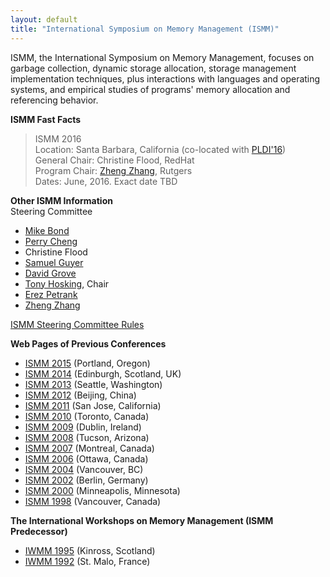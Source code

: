 ```yaml
---
layout: default
title: "International Symposium on Memory Management (ISMM)"
---
```

ISMM, the International Symposium on Memory Management, focuses on
garbage collection, dynamic storage allocation, storage management
implementation techniques, plus interactions with languages and
operating systems, and empirical studies of programs' memory
allocation and referencing behavior.   

**ISMM Fast Facts**  

> ISMM 2016  
> Location: Santa Barbara, California (co-located with [PLDI'16](http://conf.researchr.org/home/pldi-2016))  
> General Chair: Christine Flood, RedHat  
> Program Chair: [Zheng Zhang](http://www.cs.rutgers.edu/~zz124/), Rutgers  
> Dates: June, 2016. Exact date TBD  

**Other ISMM Information**  
Steering Committee
 
-   [Mike Bond](http://web.cse.ohio-state.edu/~mikebond)
-   [Perry Cheng](http://researcher.watson.ibm.com/researcher/view.php?person=us-perry)
-   Christine Flood
-   [Samuel Guyer](http://www.cs.tufts.edu/~sguyer)
-   [David Grove](http://researcher.ibm.com/view.php?person=us-groved)
-   [Tony Hosking](http://www.cs.purdue.edu/~hosking), Chair
-   [Erez Petrank](http://www.cs.technion.ac.il/~erez/)
-   [Zheng Zhang](http://www.cs.rutgers.edu/~zz124/)

[ISMM Steering Committee Rules](http://www.cs.kent.ac.uk/people/staff/rej/ismm/scrules.html)

**Web Pages of Previous Conferences**  

- [ISMM 2015](http://conf.researchr.org/home/ismm-2015) (Portland, Oregon)
- [ISMM 2014](http://ismm2014.cs.tufts.edu) (Edinburgh, Scotland, UK)
- [ISMM 2013](http://www.cs.technion.ac.il/~erez/ismm13) (Seattle, Washington)
- [ISMM 2012](http://ismm12.cs.purdue.edu) (Beijing, China)
- [ISMM 2011](http://www.hpl.hp.com/personal/Hans_Boehm/ismm11) (San Jose, California)
- [ISMM 2010](http://www.cs.purdue.edu/ISMM10) (Toronto, Canada)
- [ISMM 2009](http://sysrun.haifa.il.ibm.com/hrl/ISMM2009) (Dublin, Ireland)
- [ISMM 2008](http://www.cs.kent.ac.uk/people/staff/rej/ismm2008) (Tucson, Arizona)
- [ISMM 2007](http://www.eecs.harvard.edu/~greg/ismm07) (Montreal, Canada)
- [ISMM 2006](http://www.cs.technion.ac.il/~erez/ismm06) (Ottawa, Canada)
- [ISMM 2004](http://www.research.ibm.com/ismm04) (Vancouver, BC)
- [ISMM 2002](http://www.hpl.hp.com/personal/Hans_Boehm/ismm) (Berlin, Germany)
- [ISMM 2000](http://www.cs.kent.ac.uk/events/conf/2000/ismm2000) (Minneapolis, Minnesota)   
- [ISMM 1998](http://www.sfu.ca/~burton/ismm98.html) (Vancouver, Canada)

**The International Workshops on Memory Management (ISMM Predecessor)**  

- [IWMM 1995](http://www.informatik.uni-trier.de/~ley/db/conf/iwmm/iwmm95.html) (Kinross, Scotland)
- [IWMM 1992](http://www.informatik.uni-trier.de/~ley/db/conf/iwmm/iwmm92.html) (St. Malo, France)

